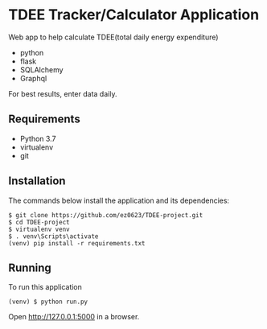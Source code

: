 # TDEE Tracker/Calculator Application
Web app to help calculate TDEE(total daily energy expenditure)

- python
- flask
- SQLAlchemy
- Graphql

For best results, enter data daily.

Requirements
------------

- Python 3.7
- virtualenv
- git

Installation
------------

The commands below install the application and its dependencies:

    $ git clone https://github.com/ez0623/TDEE-project.git
    $ cd TDEE-project
    $ virtualenv venv
    $ . venv\Scripts\activate
    (venv) pip install -r requirements.txt

Running
-------

To run this application

    (venv) $ python run.py

Open http://127.0.0.1:5000 in a browser.
